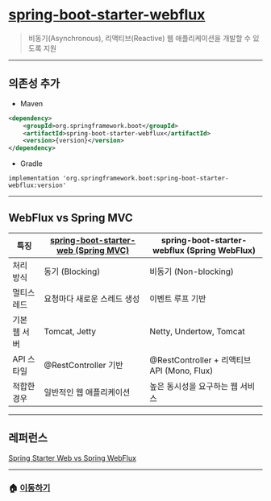 # [spring-boot-starter-webflux](https://mvnrepository.com/artifact/org.springframework.boot/spring-boot-starter-webflux)

> 비동기(Asynchronous), 리액티브(Reactive) 웹 애플리케이션을 개발할 수 있도록 지원

---

## 의존성 추가

* Maven

```xml
<dependency>
    <groupId>org.springframework.boot</groupId>
    <artifactId>spring-boot-starter-webflux</artifactId>
    <version>{version}</version>
</dependency>
```

* Gradle

```Gradle
implementation 'org.springframework.boot:spring-boot-starter-webflux:version'
```

---

## WebFlux vs Spring MVC

|특징      |[spring-boot-starter-web (Spring MVC)](./spring-boot-starter-web.md)|spring-boot-starter-webflux (Spring WebFlux)|
|---------|--------------------------------------------|---------------------------------------------|
|처리 방식| 동기 (Blocking) | 비동기 (Non-blocking) |
|멀티스레드| 요청마다 새로운 스레드 생성 | 이벤트 루프 기반 |
|기본 웹 서버| Tomcat, Jetty | Netty, Undertow, Tomcat |
|API 스타일| @RestController 기반 | @RestController + 리액티브 API (Mono, Flux) |
|적합한 경우| 일반적인 웹 애플리케이션 | 높은 동시성을 요구하는 웹 서비스 |

---

## 레퍼런스

[Spring Starter Web vs Spring WebFlux](https://happydhkim.tistory.com/entry/Spring-Starter-Web-vs-Spring-WebFlux)

---

### 🏠 [이동하기](../../../README.md)
